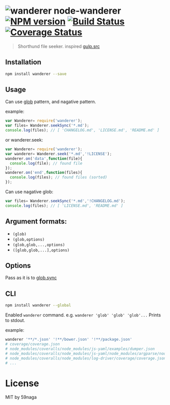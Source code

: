 # ![wanderer][.svg] node-wanderer [![NPM version][npm-image]][npm] [![Build Status][travis-image]][travis] [![Coverage Status][coveralls-image]][coveralls]

> Shorthund file seeker. inspired [gulp.src][1]

## Installation
```bash
npm install wanderer --save
```

## Usage
Can use [glob][2] pattern, and nagative pattern.

example:
```js
var Wanderer= require('wanderer');
var files= Wanderer.seekSync('*.md');
console.log(files); // [ 'CHANGELOG.md', 'LICENSE.md', 'README.md' ]
```

or wanderer.seek:
```js
var Wanderer= require('wanderer');
var wanderer= Wanderer.seek('*.md','!LICENSE');
wanderer.on('data',function(file){
  console.log(file); // found file
});
wanderer.on('end',function(files){
  console.log(files); // found files (sorted)
});
```

Can use nagative glob:

```js
var files= Wanderer.seekSync('*.md','!CHANGELOG.md');
console.log(files); // [ 'LICENSE.md', 'README.md' ]
```

## Argument formats:
* `(glob)`
* `(glob,options)`
* `(glob,glob,...,options)`
* `([glob,glob,...],options)`

## Options

Pass as it is to [glob.sync][3]

## CLI
```bash
npm install wanderer --global
```

Enabled `wanderer` command. e.g. `wanderer 'glob' 'glob' 'glob'...`
Prints to stdout.

example:
```bash
wanderer '**/*.json' '!**/bower.json' '!**/package.json'
# coverage/coverage.json
# node_modules/coveralls/node_modules/js-yaml/examples/dumper.json
# node_modules/coveralls/node_modules/js-yaml/node_modules/argparse/node_modules/underscore.string/component.json
# node_modules/coveralls/node_modules/log-driver/coverage/coverage.json
# ...
```

License
=========================
MIT by 59naga

[.svg]: https://cdn.rawgit.com/59naga/wanderer/master/.svg

[npm-image]: https://badge.fury.io/js/wanderer.svg
[npm]: https://npmjs.org/package/wanderer
[travis-image]: https://travis-ci.org/59naga/wanderer.svg?branch=master
[travis]: https://travis-ci.org/59naga/wanderer
[coveralls-image]: https://coveralls.io/repos/59naga/wanderer/badge.svg?branch=master
[coveralls]: https://coveralls.io/r/59naga/wanderer?branch=master

[1]: https://github.com/gulpjs/gulp/blob/master/docs/API.md#gulp-api-docs
[2]: https://github.com/isaacs/node-glob#glob-primer
[3]: https://github.com/isaacs/node-glob#globsyncpattern-options